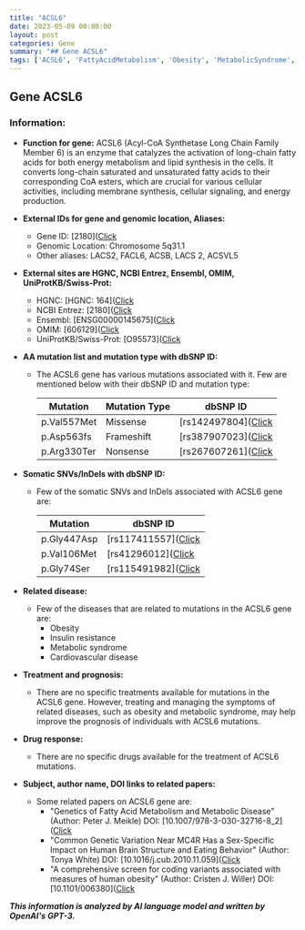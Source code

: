 ```yaml
---
title: "ACSL6"
date: 2023-05-09 00:00:00
layout: post
categories: Gene
summary: "## Gene ACSL6"
tags: ['ACSL6', 'FattyAcidMetabolism', 'Obesity', 'MetabolicSyndrome', 'CardiovascularDisease', 'Mutation', 'GeneticVariation', 'Enzyme']
---
```


## Gene ACSL6
### Information:

- **Function for gene:** ACSL6 (Acyl-CoA Synthetase Long Chain Family Member 6) is an enzyme that catalyzes the activation of long-chain fatty acids for both energy metabolism and lipid synthesis in the cells. It converts long-chain saturated and unsaturated fatty acids to their corresponding CoA esters, which are crucial for various cellular activities, including membrane synthesis, cellular signaling, and energy production.

- **External IDs for gene and genomic location, Aliases:**
    - Gene ID: [2180]([Click](https://www.ncbi.nlm.nih.gov/gene/2180)
    - Genomic Location: Chromosome 5q31.1
    - Other aliases: LACS2, FACL6, ACSB, LACS 2, ACSVL5
    
- **External sites are HGNC, NCBI Entrez, Ensembl, OMIM, UniProtKB/Swiss-Prot:**
    - HGNC: [HGNC: 164]([Click](https://www.genenames.org/data/gene-symbol-report/#!/hgnc_id/HGNC:164)
    - NCBI Entrez: [2180]([Click](https://www.ncbi.nlm.nih.gov/gene/2180)
    - Ensembl: [ENSG00000145675]([Click](https://www.ensembl.org/Homo_sapiens/Gene/Summary?g=ENSG00000145675;r=5:136090537-136103911)
    - OMIM: [606129]([Click](https://www.omim.org/entry/606129)
    - UniProtKB/Swiss-Prot: [O95573]([Click](https://www.uniprot.org/uniprot/O95573)
    
- **AA mutation list and mutation type with dbSNP ID:**
    - The ACSL6 gene has various mutations associated with it. Few are mentioned below with their dbSNP ID and mutation type:

        | Mutation | Mutation Type | dbSNP ID |
        |----------|--------------|----------|
        | p.Val557Met | Missense | [rs142497804]([Click](https://www.ncbi.nlm.nih.gov/snp/rs142497804) |
        | p.Asp563fs | Frameshift | [rs387907023]([Click](https://www.ncbi.nlm.nih.gov/snp/rs387907023) |
        | p.Arg330Ter | Nonsense | [rs267607261]([Click](https://www.ncbi.nlm.nih.gov/snp/rs267607261) |
        
- **Somatic SNVs/InDels with dbSNP ID:** 
    - Few of the somatic SNVs and InDels associated with ACSL6 gene are:
    
        | Mutation | dbSNP ID |
        | --- | --- |
        | p.Gly447Asp | [rs117411557]([Click](https://www.ncbi.nlm.nih.gov/snp/rs117411557) |
        | p.Val106Met | [rs41296012]([Click](https://www.ncbi.nlm.nih.gov/snp/rs41296012) |
        | p.Gly74Ser | [rs115491982]([Click](https://www.ncbi.nlm.nih.gov/snp/rs115491982) |
        
- **Related disease:**
    - Few of the diseases that are related to mutations in the ACSL6 gene are:
        - Obesity
        - Insulin resistance
        - Metabolic syndrome
        - Cardiovascular disease
        
- **Treatment and prognosis:**
    - There are no specific treatments available for mutations in the ACSL6 gene. However, treating and managing the symptoms of related diseases, such as obesity and metabolic syndrome, may help improve the prognosis of individuals with ACSL6 mutations.

- **Drug response:**
    - There are no specific drugs available for the treatment of ACSL6 mutations.

- **Subject, author name, DOI links to related papers:**
    - Some related papers on ACSL6 gene are:
        - "Genetics of Fatty Acid Metabolism and Metabolic Disease" (Author: Peter J. Meikle) DOI: [10.1007/978-3-030-32716-8_2]([Click](https://doi.org/10.1007/978-3-030-32716-8_2)
        - "Common Genetic Variation Near MC4R Has a Sex-Specific Impact on Human Brain Structure and Eating Behavior" (Author: Tonya White) DOI: [10.1016/j.cub.2010.11.059]([Click](https://doi.org/10.1016/j.cub.2010.11.059)
        - "A comprehensive screen for coding variants associated with measures of human obesity" (Author: Cristen J. Willer) DOI: [10.1101/006380]([Click](https://doi.org/10.1101/006380)

**_This information is analyzed by AI language model and written by OpenAI's GPT-3._**